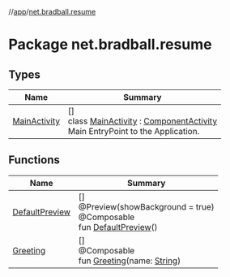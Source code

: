 //[app](../../index.md)/[net.bradball.resume](index.md)

# Package net.bradball.resume

## Types

| Name | Summary |
|---|---|
| [MainActivity](-main-activity/index.md) | []<br>class [MainActivity](-main-activity/index.md) : [ComponentActivity](https://developer.android.com/reference/kotlin/androidx/activity/ComponentActivity.html)<br>Main EntryPoint to the Application. |

## Functions

| Name | Summary |
|---|---|
| [DefaultPreview](-default-preview.md) | []<br>@Preview(showBackground = true)<br>@Composable<br>fun [DefaultPreview](-default-preview.md)() |
| [Greeting](-greeting.md) | []<br>@Composable<br>fun [Greeting](-greeting.md)(name: [String](https://kotlinlang.org/api/latest/jvm/stdlib/kotlin/-string/index.html)) |
